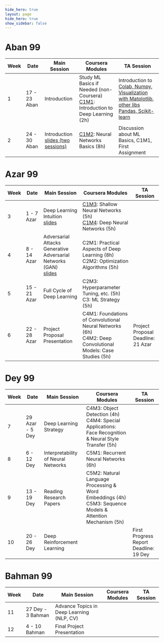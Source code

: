 ```yaml
---
hide_hero: true
layout: page
hide_hero: true
show_sidebar: false
---
```


# Aban 99

| Week 	| Date	| Main Session 	| Coursera Modules | TA Session 	|
|------|------|------|-----|-----|
| 1 | 17 - 23 Aban | Introduction	| Study ML Basics if Needed (non-Coursera)<br>[C1M1](https://www.coursera.org/learn/neural-networks-deep-learning/home/week/1): Introduction to Deep Learning (2h) 	| Introduction to [Colab, Numpy](https://github.com/teias-courses/dl99/raw/gh-pages/resources/colab_numpy_intro.ipynb),<br>[Visualization with Matplotlib, other libs](https://github.com/teias-courses/dl99/raw/gh-pages/resources/visualization.ipynb)<br>[Pandas, Scikit-learn](https://github.com/teias-courses/dl99/raw/gh-pages/resources/pandas_sklearn_intro.ipynb) 	|
| 2 | 24 - 30 Aban | Introduction<br>[slides (two sessions)](https://github.com/teias-courses/dl99/raw/gh-pages/slides/1-Introduction_to_deep_learning-flipped.pdf)	| [C1M2](https://www.coursera.org/learn/neural-networks-deep-learning/home/week/2): Neural Networks Basics (8h)	| Discussion about ML Basics, C1M1, First Assignment 	|

# Azar 99

| Week 	| Date	| Main Session 	| Coursera Modules | TA Session 	|
|------|------|------|-----|-----|
| 3 | 1 - 7 Azar | Deep Learning Intuition<br>[slides](https://github.com/teias-courses/dl99/raw/gh-pages/slides/2-Background-flip.pdf)	| [C1M3](https://www.coursera.org/learn/neural-networks-deep-learning/home/week/3): Shallow Neural Networks (5h)<br>[C1M4](https://www.coursera.org/learn/neural-networks-deep-learning/home/week/4): Deep Neural Networks (5h)	|  	|
| 4 | 8 - 14 Azar | Adversarial Attacks<br>Generative Adversarial Networks (GAN)<br>[slides](https://github.com/teias-courses/dl99/raw/gh-pages/slides/3-Adversarial_attacks_GANs_VAE_flipped.pdf)| C2M1: Practical Aspects of Deep Learning (8h)<br>C2M2: Optimization Algorithms (5h)	|  	|
| 5 | 15 - 21 Azar | Full Cycle of Deep Learning	| C2M3: Hyperparameter Tuning, etc. (5h)<br>C3: ML Strategy (5h)	|  	|
| 6 | 22 - 28 Azar | Project Proposal Presentation	| C4M1: Foundations of Convolutional Neural Networks (6h)<br>C4M2: Deep Convolutional Models: Case Studies (5h) 	| Project Proposal<br>Deadline: 21 Azar 	|

# Dey 99

| Week 	| Date	| Main Session 	| Coursera Modules | TA Session 	|
|------|------|------|-----|-----|
| 7 | 29 Azar - 5 Dey | Deep Learning Strategy	| C4M3: Object Detection (4h)<br>C4M4: Special Applications: Face Recognition & Neural Style Transfer (5h) 	|  	|
| 8 | 6 - 12 Dey | Interpretability of Neural Networks	| C5M1: Recurrent Neural Networks (6h) 	|  	|
| 9 | 13 - 19 Dey | Reading Research Papers	| C5M2: Natural Language Processing & Word Embeddings (4h)<br>C5M3: Sequence Models & Attention Mechanism	(5h) |  	|
| 10 | 20 - 26 Dey | Deep Reinforcement Learning	| 	| First Progress Report<br>Deadline: 19 Dey 	|

# Bahman 99

| Week 	| Date	| Main Session 	| Coursera Modules | TA Session 	|
|------|------|------|-----|-----|
| 11 | 27 Dey - 3 Bahman | Advance Topics in Deep Learning (NLP, CV)	|  	|  	|
| 12 | 4 - 10 Bahman | Final Project Presentation	|  	|  	|
